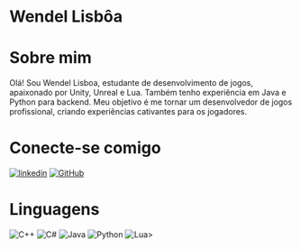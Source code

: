 # Wendel Lisbôa

# Sobre mim
Olá! Sou Wendel Lisboa, estudante de desenvolvimento de jogos, apaixonado por Unity, Unreal e Lua. Também tenho experiência em Java e Python para backend. Meu objetivo é me tornar um desenvolvedor de jogos profissional, criando experiências cativantes para os jogadores.

# Conecte-se comigo

[![linkedin](https://img.shields.io/badge/linkedin-0A66C2?style=for-the-badge&logo=linkedin&logoColor=white)](https://www.linkedin.com/in/cruz-lisboa/)
[![GitHub](https://img.shields.io/badge/GitHub-100000?style=for-the-badge&logo=github&logoColor=white)](https://github.com/lisbobo)

 # Linguagens

![C++](https://img.shields.io/badge/C%2B%2B-00599C?style=for-the-badge&logo=c%2B%2B&logoColor=white)
![C#](https://img.shields.io/badge/C%23-239120?style=for-the-badge&logo=c-sharp&logoColor=white)
![Java](https://img.shields.io/badge/java-%23ED8B00.svg?style=for-the-badge&logo=openjdk&logoColor=white)
![Python](https://img.shields.io/badge/python-3670A0?style=for-the-badge&logo=python&logoColor=ffdd54)
![Lua](https://img.shields.io/badge/Lua-2C2D72?style=for-the-badge&logo=lua&logoColor=white)>


